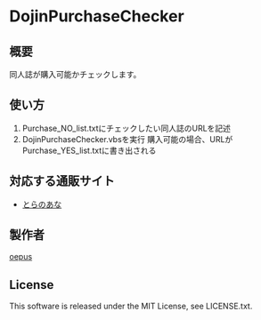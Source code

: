 DojinPurchaseChecker
====================

## 概要

同人誌が購入可能かチェックします。


## 使い方

1. Purchase_NO_list.txtにチェックしたい同人誌のURLを記述
2. DojinPurchaseChecker.vbsを実行
購入可能の場合、URLがPurchase_YES_list.txtに書き出される


## 対応する通販サイト

- [とらのあな](http://www.toranoana.jp/)


## 製作者

[oepus](https://github.com/oepus)


## License

This software is released under the MIT License, see LICENSE.txt.

